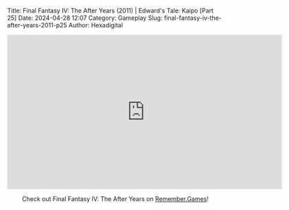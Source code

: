 Title: Final Fantasy IV: The After Years (2011) | Edward's Tale: Kaipo [Part 25]
Date: 2024-04-28 12:07
Category: Gameplay
Slug: final-fantasy-iv-the-after-years-2011-p25
Author: Hexadigital

<center><iframe src="https://www.youtube.com/embed/EpmJzNJJ7H4?feature=oembed" allow="accelerometer; autoplay; encrypted-media; gyroscope; picture-in-picture" width="640" height="360" frameborder="0"></iframe>

Check out Final Fantasy IV: The After Years on [Remember.Games](https://remember.games/game/7757/final-fantasy-iv-the-complete-collection/)!</center>